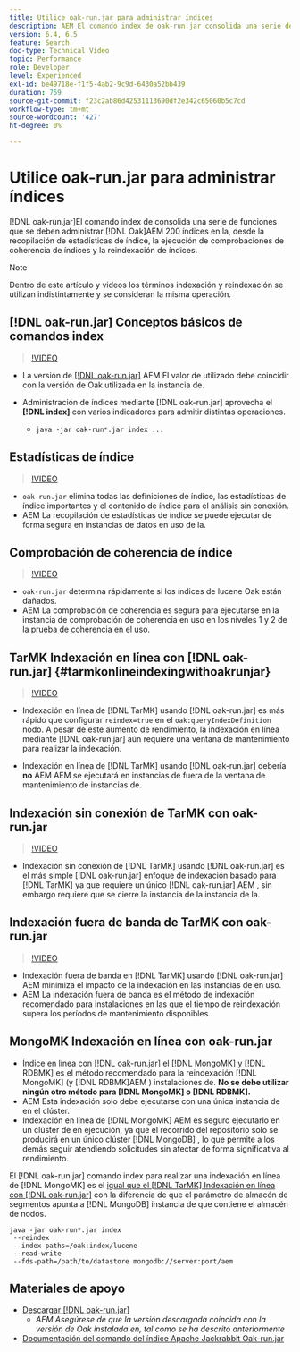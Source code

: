 ```yaml
---
title: Utilice oak-run.jar para administrar índices
description: AEM El comando index de oak-run.jar consolida una serie de funciones para administrar los índices Oak en los entornos de trabajo, desde recopilar estadísticas de índices, ejecutar comprobaciones de coherencia de índices y reindexar los propios índices.
version: 6.4, 6.5
feature: Search
doc-type: Technical Video
topic: Performance
role: Developer
level: Experienced
exl-id: be49718e-f1f5-4ab2-9c9d-6430a52bb439
duration: 759
source-git-commit: f23c2ab86d42531113690df2e342c65060b5c7cd
workflow-type: tm+mt
source-wordcount: '427'
ht-degree: 0%

---
```


# Utilice oak-run.jar para administrar índices

[!DNL oak-run.jar]El comando index de consolida una serie de funciones que se deben administrar [!DNL Oak]AEM 200 índices en la, desde la recopilación de estadísticas de índice, la ejecución de comprobaciones de coherencia de índices y la reindexación de índices.

>[!NOTE]
>
>Dentro de este artículo y videos los términos indexación y reindexación se utilizan indistintamente y se consideran la misma operación.

## [!DNL oak-run.jar] Conceptos básicos de comandos index

>[!VIDEO](https://video.tv.adobe.com/v/21475?quality=12&learn=on)

* La versión de [[!DNL oak-run.jar]](https://repository.apache.org/service/local/artifact/maven/redirect?r=releases&amp;g=org.apache.jackrabbit&amp;a=oak-run&amp;v=1.8.0) AEM El valor de utilizado debe coincidir con la versión de Oak utilizada en la instancia de.
* Administración de índices mediante [!DNL oak-run.jar] aprovecha el **[!DNL index]** con varios indicadores para admitir distintas operaciones.

   * `java -jar oak-run*.jar index ...`

## Estadísticas de índice

>[!VIDEO](https://video.tv.adobe.com/v/21477?quality=12&learn=on)

* `oak-run.jar` elimina todas las definiciones de índice, las estadísticas de índice importantes y el contenido de índice para el análisis sin conexión.
* AEM La recopilación de estadísticas de índice se puede ejecutar de forma segura en instancias de datos en uso de la.

## Comprobación de coherencia de índice

>[!VIDEO](https://video.tv.adobe.com/v/21476?quality=12&learn=on)

* `oak-run.jar` determina rápidamente si los índices de lucene Oak están dañados.
* AEM La comprobación de coherencia es segura para ejecutarse en la instancia de comprobación de coherencia en uso en los niveles 1 y 2 de la prueba de coherencia en el uso.

## TarMK Indexación en línea con [!DNL oak-run.jar] {#tarmkonlineindexingwithoakrunjar}

>[!VIDEO](https://video.tv.adobe.com/v/21479?quality=12&learn=on)

* Indexación en línea de [!DNL TarMK] usando [!DNL oak-run.jar] es más rápido que configurar `reindex=true` en el `oak:queryIndexDefinition` nodo. A pesar de este aumento de rendimiento, la indexación en línea mediante [!DNL oak-run.jar] aún requiere una ventana de mantenimiento para realizar la indexación.

* Indexación en línea de [!DNL TarMK] usando [!DNL oak-run.jar] debería **no** AEM AEM se ejecutará en instancias de fuera de la ventana de mantenimiento de instancias de.

## Indexación sin conexión de TarMK con oak-run.jar

>[!VIDEO](https://video.tv.adobe.com/v/21478?quality=12&learn=on)

* Indexación sin conexión de [!DNL TarMK] usando [!DNL oak-run.jar] es el más simple [!DNL oak-run.jar] enfoque de indexación basado para [!DNL TarMK] ya que requiere un único [!DNL oak-run.jar] AEM , sin embargo requiere que se cierre la instancia de la instancia de la.

## Indexación fuera de banda de TarMK con oak-run.jar

>[!VIDEO](https://video.tv.adobe.com/v/21480?quality=12&learn=on)

* Indexación fuera de banda en [!DNL TarMK] usando [!DNL oak-run.jar] AEM minimiza el impacto de la indexación en las instancias de en uso.
* AEM La indexación fuera de banda es el método de indexación recomendado para instalaciones en las que el tiempo de reindexación supera los períodos de mantenimiento disponibles.

## MongoMK Indexación en línea con oak-run.jar

* Índice en línea con [!DNL oak-run.jar] el [!DNL MongoMK] y [!DNL RDBMK] es el método recomendado para la reindexación [!DNL MongoMK] (y [!DNL RDBMK]AEM ) instalaciones de. **No se debe utilizar ningún otro método para [!DNL MongoMK] o [!DNL RDBMK].**
* AEM Esta indexación solo debe ejecutarse con una única instancia de en el clúster.
* Indexación en línea de [!DNL MongoMK] AEM es seguro ejecutarlo en un clúster de en ejecución, ya que el recorrido del repositorio solo se producirá en un único clúster [!DNL MongoDB] , lo que permite a los demás seguir atendiendo solicitudes sin afectar de forma significativa al rendimiento.

El [!DNL oak-run.jar] comando index para realizar una indexación en línea de [!DNL MongoMK] es el [igual que el [!DNL TarMK] Indexación en línea con [!DNL oak-run.jar]](#tarmkonlineindexingwithoakrunjar) con la diferencia de que el parámetro de almacén de segmentos apunta a [!DNL MongoDB] instancia de que contiene el almacén de nodos.

```
java -jar oak-run*.jar index
 --reindex
 --index-paths=/oak:index/lucene
 --read-write
 --fds-path=/path/to/datastore mongodb://server:port/aem
```

## Materiales de apoyo

* [Descargar [!DNL oak-run.jar]](https://repository.apache.org/#nexus-search;gav~org.apache.jackrabbit~oak-run~~~~kw,versionexpand)
   * *AEM Asegúrese de que la versión descargada coincida con la versión de Oak instalada en, tal como se ha descrito anteriormente*
* [Documentación del comando del índice Apache Jackrabbit Oak-run.jar](https://jackrabbit.apache.org/oak/docs/query/oak-run-indexing.html)

